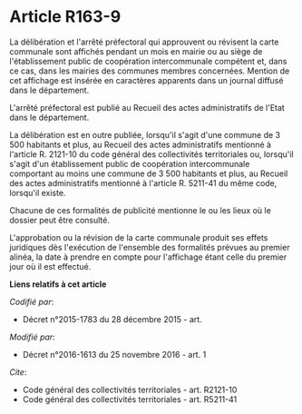 # Article R163-9

La délibération et l'arrêté préfectoral qui approuvent ou révisent la carte communale sont affichés pendant un mois en mairie
ou au siège de l'établissement public de coopération intercommunale compétent et, dans ce cas, dans les mairies des communes
membres concernées. Mention de cet affichage est insérée en caractères apparents dans un journal diffusé dans le
département. 

L'arrêté préfectoral est publié au Recueil des actes administratifs de l'Etat dans le département. 

La délibération est en outre publiée, lorsqu'il s'agit d'une commune de 3 500 habitants et plus, au Recueil des actes
administratifs mentionné à l'article R. 2121-10 du code général des collectivités territoriales ou, lorsqu'il s'agit d'un
établissement public de coopération intercommunale comportant au moins une commune de 3 500 habitants et plus, au Recueil des
actes administratifs mentionné à l'article R. 5211-41 du même code, lorsqu'il existe. 

Chacune de ces formalités de publicité mentionne le ou les lieux où le dossier peut être consulté. 

L'approbation ou la révision de la carte communale produit ses effets juridiques dès l'exécution de l'ensemble des formalités
prévues  au premier alinéa, la date à prendre en compte pour l'affichage étant celle du premier jour où il est effectué.

**Liens relatifs à cet article**

_Codifié par_:

  - Décret n°2015-1783 du 28 décembre 2015 - art.

_Modifié par_:

  - Décret n°2016-1613 du 25 novembre 2016 - art. 1

_Cite_:

  - Code général des collectivités territoriales - art. R2121-10
  - Code général des collectivités territoriales - art. R5211-41
